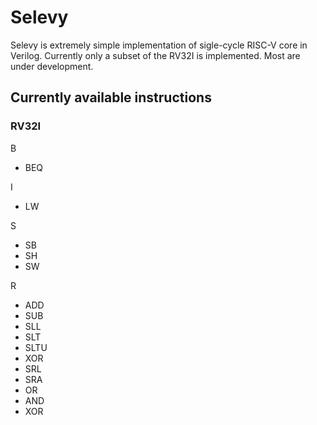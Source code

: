 # Selevy

Selevy is extremely simple implementation of sigle-cycle RISC-V core in Verilog. Currently only a subset of the RV32I is implemented. Most are under development.

## Currently available instructions

### RV32I

B

- BEQ

I

- LW

S

- SB
- SH
- SW

R

- ADD
- SUB
- SLL
- SLT
- SLTU
- XOR
- SRL
- SRA
- OR
- AND
- XOR